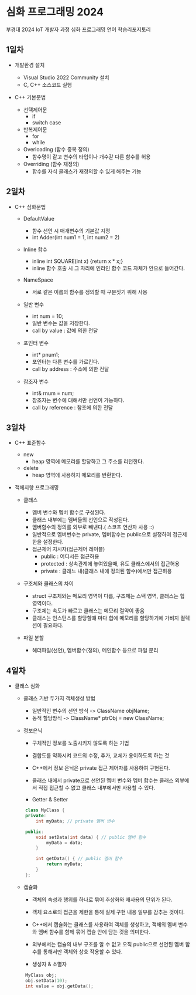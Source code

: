 # 심화 프로그래밍 2024
부경대 2024 IoT 개발자 과정 심화 프로그래밍 언어 학습리포지토리

## 1일차
- 개발환경 설치
	- Visual Studio 2022 Community 설치
	- C, C++ 소스코드 실행

- C++ 기본문법	
	- 선택제어문
		- if
		- switch case
	- 반복제어문
		- for
		- while
	- Overloading (함수 중복 정의)
		- 함수명이 같고 변수의 타입이나 개수갇 다른 함수를 허용
	- Overriding (함수 재정의)
		- 함수를 자식 클래스가 재정의할 수 있게 해주는 기능

## 2일차
- C++ 심화문법
	- DefaultValue
		- 함수 선언 시 매개변수의 기본값 지정
		- int Adder(int num1 = 1, int num2 = 2)
		
	- Inline 함수
		- inline int SQUARE(int x) {return x * x;}
		- inline 함수 호출 시 그 자리에 인라인 함수 코드 자체가 안으로 들어간다.

	- NameSpace
		- 서로 같은 이름의 함수를 정의할 때 구분짓기 위해 사용
	
	- 일반 변수
		- int num = 10;
		- 일반 변수는 값을 저장한다.
		- call by value : 값에 의한 전달
		
	- 포인터 변수
		- int* pnum1;
		- 포인터는 다른 변수를 가르킨다.
		- call by address : 주소에 의한 전달
		
	- 참조자 변수
		- int& rnum = num;
		- 참조자는 변수에 대해서만 선언이 가능하다.
		- call by reference : 참조에 의한 전달
		
## 3일차
- C++ 표준함수
	- new
		- heap 영역에 메모리를 할당하고 그 주소를 리턴한다.
	- delete
		- heap 영역에 사용하지 메모리를 반환한다.

- 객체지향 프로그래밍	
	- 클래스
		- 멤버 변수와 멤버 함수로 구성된다.
		- 클래스 내부에는 멤버들의 선언으로 작성된다.
		- 멤버함수의 정의를 외부로 빼낸다.( 스코프 연산자 사용 ::)
		- 일반적으로 멤버변수는 private, 멤버함수는 public으로 설정하여 접근제한을 설정한다.
		- 접근제어 지시자(접근제어 레이블)
			- public : 어디서든 접근허용
			- protected : 상속관계에 놓여있을때, 유도 클래스에서의 접근허용
			- private : 클래느 내(클래스 내에 정의된 함수)에서만 접근허용
	
	- 구조체와 클래스의 차이
		- struct 구조체와는 메모리 영역이 다름, 구조체는 스택 영역, 클래스는 힙 영역이다.
		- 구조체는 속도가 빠르고 클래스는 메모리 절약이 좋음
		- 클래스는 인스턴스를 할당할떄 마다 힙에 메모리를 할당하기에 가비지 컬렉션이 필요하다.
	
	- 파일 분할
		- 헤더파일(선언), 멤버함수(정의), 메인함수 등으로 파일 분리
	
## 4일차
- 클래스 심화
	- 클래스 기반 두가지 객체생성 방법
		- 일반적인 변수의 선언 방식 -> ClassName objName;
		- 동적 할당방식	-> ClassName* ptrObj = new ClassName;
		
	- 정보은닉
		- 구체적인 정보를 노출시키지 않도록 하는 기법
		- 결합도를 약화시켜 코드의 수정, 추가, 교체가 용이하도록 하는 것
		- C++에서 정보 은닉은 private 접근 제어자를 사용하여 구현된다.
		- 클래스 내에서 private으로 선언된 멤버 변수와 멤버 함수는 클래스 외부에서 직접 접근할 수 없고 클래스 내부에서만 사용할 수 있다.
 
		- Getter & Setter
	```C++
		class MyClass {
		private:
			int myData; // private 멤버 변수

		public:
			void setData(int data) { // public 멤버 함수
				myData = data;
			}

			int getData() { // public 멤버 함수
				return myData;
			}
		};
	```
		
	- 캡슐화
		- 객체의 속성과 행위를 하나로 묶어 추상화와 재사용의 단위가 된다.
		- 객체 요소로의 접근을 제한을 통해 실제 구현 내용 일부를 감추는 것이다.
		- C++에서 캡슐화는 클래스를 사용하여 객체를 생성하고, 객체의 멤버 변수와 멤버 함수를 함께 묶어 캡슐 안에 담는 것을 의미한다. 
		- 외부에서는 캡슐의 내부 구조를 알 수 없고 오직 public으로 선언된 멤버 함수를 통해서만 객체와 상호 작용할 수 있다.
		
		- 생성자 & 소멸자
	```C++
		MyClass obj;
		obj.setData(10);
		int value = obj.getData();
	```